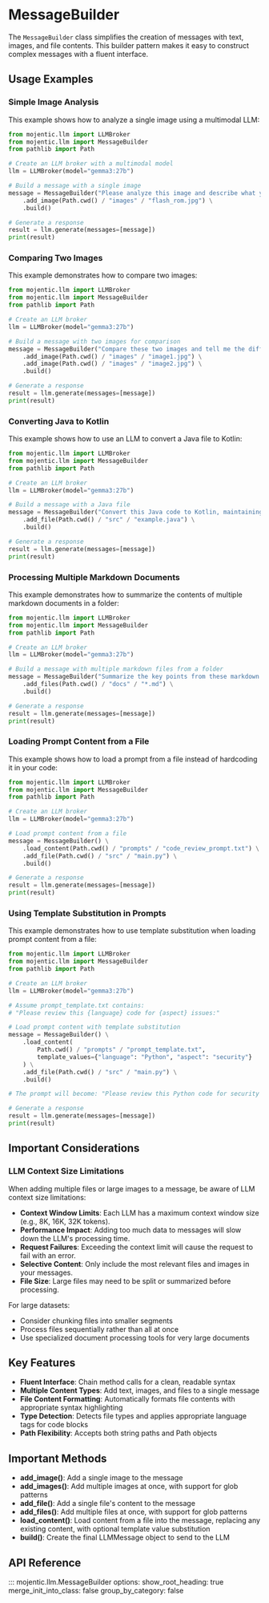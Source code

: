 # MessageBuilder

The `MessageBuilder` class simplifies the creation of messages with text, images, and file contents. This builder pattern makes it easy to construct complex messages with a fluent interface.

## Usage Examples

### Simple Image Analysis

This example shows how to analyze a single image using a multimodal LLM:

```python
from mojentic.llm import LLMBroker
from mojentic.llm import MessageBuilder
from pathlib import Path

# Create an LLM broker with a multimodal model
llm = LLMBroker(model="gemma3:27b")

# Build a message with a single image
message = MessageBuilder("Please analyze this image and describe what you see:") \
    .add_image(Path.cwd() / "images" / "flash_rom.jpg") \
    .build()

# Generate a response
result = llm.generate(messages=[message])
print(result)
```

### Comparing Two Images

This example demonstrates how to compare two images:

```python
from mojentic.llm import LLMBroker
from mojentic.llm import MessageBuilder
from pathlib import Path

# Create an LLM broker
llm = LLMBroker(model="gemma3:27b")

# Build a message with two images for comparison
message = MessageBuilder("Compare these two images and tell me the differences:") \
    .add_image(Path.cwd() / "images" / "image1.jpg") \
    .add_image(Path.cwd() / "images" / "image2.jpg") \
    .build()

# Generate a response
result = llm.generate(messages=[message])
print(result)
```

### Converting Java to Kotlin

This example shows how to use an LLM to convert a Java file to Kotlin:

```python
from mojentic.llm import LLMBroker
from mojentic.llm import MessageBuilder
from pathlib import Path

# Create an LLM broker
llm = LLMBroker(model="gemma3:27b")

# Build a message with a Java file
message = MessageBuilder("Convert this Java code to Kotlin, maintaining the same functionality:") \
    .add_file(Path.cwd() / "src" / "example.java") \
    .build()

# Generate a response
result = llm.generate(messages=[message])
print(result)
```

### Processing Multiple Markdown Documents

This example demonstrates how to summarize the contents of multiple markdown documents in a folder:

```python
from mojentic.llm import LLMBroker
from mojentic.llm import MessageBuilder
from pathlib import Path

# Create an LLM broker
llm = LLMBroker(model="gemma3:27b")

# Build a message with multiple markdown files from a folder
message = MessageBuilder("Summarize the key points from these markdown documents:") \
    .add_files(Path.cwd() / "docs" / "*.md") \
    .build()

# Generate a response
result = llm.generate(messages=[message])
print(result)
```

### Loading Prompt Content from a File

This example shows how to load a prompt from a file instead of hardcoding it in your code:

```python
from mojentic.llm import LLMBroker
from mojentic.llm import MessageBuilder
from pathlib import Path

# Create an LLM broker
llm = LLMBroker(model="gemma3:27b")

# Load prompt content from a file
message = MessageBuilder() \
    .load_content(Path.cwd() / "prompts" / "code_review_prompt.txt") \
    .add_file(Path.cwd() / "src" / "main.py") \
    .build()

# Generate a response
result = llm.generate(messages=[message])
print(result)
```

### Using Template Substitution in Prompts

This example demonstrates how to use template substitution when loading prompt content from a file:

```python
from mojentic.llm import LLMBroker
from mojentic.llm import MessageBuilder
from pathlib import Path

# Create an LLM broker
llm = LLMBroker(model="gemma3:27b")

# Assume prompt_template.txt contains:
# "Please review this {language} code for {aspect} issues:"

# Load prompt content with template substitution
message = MessageBuilder() \
    .load_content(
        Path.cwd() / "prompts" / "prompt_template.txt",
        template_values={"language": "Python", "aspect": "security"}
    ) \
    .add_file(Path.cwd() / "src" / "main.py") \
    .build()

# The prompt will become: "Please review this Python code for security issues:"

# Generate a response
result = llm.generate(messages=[message])
print(result)
```

## Important Considerations

### LLM Context Size Limitations

When adding multiple files or large images to a message, be aware of LLM context size limitations:

- **Context Window Limits**: Each LLM has a maximum context window size (e.g., 8K, 16K, 32K tokens).
- **Performance Impact**: Adding too much data to messages will slow down the LLM's processing time.
- **Request Failures**: Exceeding the context limit will cause the request to fail with an error.
- **Selective Content**: Only include the most relevant files and images in your messages.
- **File Size**: Large files may need to be split or summarized before processing.

For large datasets:
- Consider chunking files into smaller segments
- Process files sequentially rather than all at once
- Use specialized document processing tools for very large documents

## Key Features

- **Fluent Interface**: Chain method calls for a clean, readable syntax
- **Multiple Content Types**: Add text, images, and files to a single message
- **File Content Formatting**: Automatically formats file contents with appropriate syntax highlighting
- **Type Detection**: Detects file types and applies appropriate language tags for code blocks
- **Path Flexibility**: Accepts both string paths and Path objects

## Important Methods

- **add_image()**: Add a single image to the message
- **add_images()**: Add multiple images at once, with support for glob patterns
- **add_file()**: Add a single file's content to the message
- **add_files()**: Add multiple files at once, with support for glob patterns
- **load_content()**: Load content from a file into the message, replacing any existing content, with optional template value substitution
- **build()**: Create the final LLMMessage object to send to the LLM

## API Reference

::: mojentic.llm.MessageBuilder
    options:
        show_root_heading: true
        merge_init_into_class: false
        group_by_category: false
